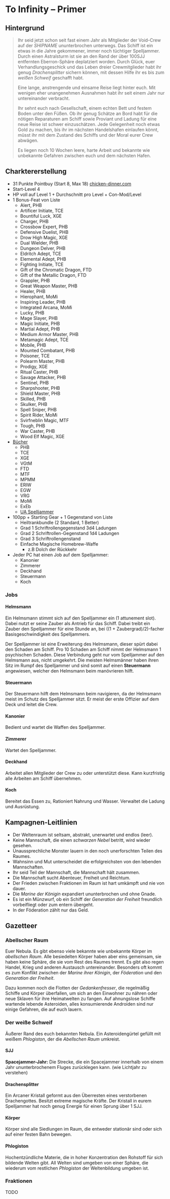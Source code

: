 # To Infinity – Primer

## Hintergrund

> Ihr seid jetzt schon seit fast einem Jahr als Mitglieder der Void-Crew auf der _SHIPNAME_ ununterbrochen unterwegs. Das Schiff ist ein etwas in die Jahre gekommener, immer noch tüchtiger Spelljammer. Durch einen Astralsturm ist sie an den Rand der über 100SJJ entfernten Eberron-Sphäre deplatziert worden. Durch Glück, euer Verhandlungsgeschick und das Leben dreier Crewmitglieder habt ihr genug _Drachensplitter_ sichern können, mit dessen Hilfe ihr es bis zum _weißen Schweif_ geschafft habt.
>
> Eine lange, anstrengende und einsame Reise liegt hinter euch. Mit wenigen eher unangenehmen Ausnahmen habt ihr seit einem Jahr nur untereinander verbracht.
>
> Ihr sehnt euch nach Gesellschaft, einem echten Bett und festem Boden unter den Füßen. Ob ihr genug Schätze an Bord habt für die nötigen Reparaturen am Schiff sowie Proviant und Ladung für eine neue Reise ist schwer einzuschätzen. Jede Gelegenheit noch etwas Gold zu machen, bis ihr im nächsten Handelshafen einlaufen könnt, müsst ihr mit dem Zustand des Schiffs und der Moral eurer Crew abwägen.
>
> Es liegen noch 10 Wochen leere, harte Arbeit und bekannte wie unbekannte Gefahren zwischen euch und dem nächsten Hafen.

## Charktererstellung

- 31 Punkte Pointbuy (Start 8, Max 18) [chicken-dinner.com](chicken-dinner.com)
- Start-Level 4
- HP voll auf Level 1 + Durchschnitt pro Level + Con-Mod/Level
- 1 Bonus-Feat von Liste
  - Alert, PHB
  - Artificer Initiate, TCE
  - Bountiful Luck, XGE
  - Charger, PHB
  - Crossbow Expert, PHB
  - Defensive Duelist, PHB
  - Drow High Magic, XGE
  - Dual Wielder, PHB
  - Dungeon Delver, PHB
  - Eldritch Adept, TCE
  - Elemental Adept, PHB
  - Fighting Initiate, TCE
  - Gift of the Chromatic Dragon, FTD
  - Gift of the Metallic Dragon, FTD
  - Grappler, PHB
  - Great Weapon Master, PHB
  - Healer, PHB
  - Hierophant, MoMi
  - Inspiring Leader, PHB
  - Integrated Arcana, MoMi
  - Lucky, PHB
  - Mage Slayer, PHB
  - Magic Initiate, PHB
  - Martial Adept, PHB
  - Medium Armor Master, PHB
  - Metamagic Adept, TCE
  - Mobile, PHB
  - Mounted Combatant, PHB
  - Poisoner, TCE
  - Polearm Master, PHB
  - Prodigy, XGE
  - Ritual Caster, PHB
  - Savage Attacker, PHB
  - Sentinel, PHB
  - Sharpshooter, PHB
  - Shield Master, PHB
  - Skilled, PHB
  - Skulker, PHB
  - Spell Sniper, PHB
  - Spirit Rider, MoMi
  - Svirfneblin Magic, MTF
  - Tough, PHB
  - War Caster, PHB
  - Wood Elf Magic, XGE
- [Bücher](5e.tools)
  - PHB
  - TCE
  - XGE
  - VGtM
  - FTD
  - MTF
  - MPMM
  - ERlW
  - EGW
  - VRG
  - MoMi
  - ExEb
  - [UA Spelljammer](UA2021_TravelersoftheMultiverse.pdf)
- 100pp + Starting Gear + 1 Gegenstand von Liste
  - Heiltrankbundle (2 Standard, 1 Better)
  - Grad 1 Schriftrollengegenstand 3d4 Ladungen
  - Grad 2 Schriftrollen-Gegenstand 1d4 Ladungen
  - Grad 3 Schriftrollengenstand
  - Einfache Magische Homebrew-Waffe
    - z.B Dolch der Rückkehr
- Jeder PC hat einen Job auf dem Spelljammer:
  - Kanonier
  - Zimmerer
  - Deckhand
  - Steuermann
  - Koch

### Jobs

#### Helmsmann

Ein Helmsmann stimmt sich auf den Spelljammer ein (1 attunement slot). Dabei nutzt er seine Zauber als Antrieb für das Schiff. Dabei treibt ein Zauber den Spelljammer für eine Stunde an, bei ((1 + Zaubergrad)/2)-facher Basisgeschwindigkeit des Spelljammers.

Der Spelljammer ist eine Erweiterung des Helmsmann, dieser spürt dabei den Schaden am Schiff. Pro 10 Schaden am Schiff nimmt der Helmsmann 1 psychischen Schaden. Diese Verbindung geht nur vom Spelljammer auf den Helmsmann aus, nicht umgekehrt. Die meisten Helmsmänner haben ihren Sitz im Rumpf des Spelljammer und sind somit auf einen **Steuermann** angewiesen, welcher den Helmsmann beim manövrieren hilft.

#### Steuermann

Der Steuermann hilft dem Helmsmann beim navigieren, da der Helmsmann meist im Schutz des Spelljammer sitzt. Er meist der erste Offizier auf dem Deck und leitet die Crew.

#### Kanonier

Bedient und wartet die Waffen des Spelljammer.

#### Zimmerer

Wartet den Spelljammer.

#### Deckhand

Arbeitet allen Mitglieder der Crew zu oder unterstützt diese. Kann kurzfristig alle Arbeiten am Schiff übernehmen.

#### Koch

Bereitet das Essen zu, Rationiert Nahrung und Wasser. Verwaltet die Ladung und Ausrüstung.



## Kampagnen-Leitlinien

- Der Weltenraum ist seltsam, abstrakt, unerwartet und endlos (leer).
- Keine Mannschaft, die einen _schwarzen Nebel_ betritt, wird wieder gesehen.
- Unaussprechliche Monster lauern in den noch unerforschten Teilen des Raumes.
- Wahnsinn und Mut unterscheidet die erfolgreichsten von den lebenden Mannschaften.
- Ihr seid Teil der Mannschaft, die Mannschaft hält zusammen.
- Die Mannschaft sucht Abenteuer, Freiheit und Reichtum.
- Der Frieden zwischen Fraktionen im Raum ist hart umkämpft und nie von dauer.
- Die _Marine der Königin_ expandiert ununterbrochen und ohne Gnade.
- Es ist ein Münzwurf, ob ein Schiff der _Generation der Freiheit_ freundlich vorbeifliegt oder zum entern übergeht.
- In der Föderation zählt nur das Geld.

## Gazetteer

### Abellscher Raum

Euer Nebula. Es gibt ebenso viele bekannte wie unbekannte Körper im _abellschen Raum_. Alle besiedelten Körper haben aber eins gemeinsam, sie haben keine Sphäre, die sie vom Rest des Raumes trennt. Es gibt also regen Handel, Krieg und anderen Austausch untereinander. Besonders oft kommt es zum Konflikt zwischen der _Marine ihrer Königin_, der _Föderation_ und den _Generation der Freiheit_.

Dazu kommen noch die Flotten der _Gedankenfresser_, die regelmäßig Schiffe und Körper überfallen, um sich an den Einwohner zu nähren oder neue Sklaven für ihre Heimatwelten zu fangen.
Auf ahnungslose Schiffe wartende lebende Asteroiden, alles konsumierende Androiden sind nur einige Gefahren, die auf euch lauern.

### Der weiße Schweif

Äußerer Rand des euch bekannten Nebula. Ein Asteroidengürtel gefüllt mit weißem _Phlogiston_, der die _Abellschen Raum_ umkreist.

#### SJJ

**Spacejammer-Jahr:** Die Strecke, die ein Spacejammer innerhalb von einem Jahr ununterbrochenem Fluges zurücklegen kann. (wie Lichtjahr zu verstehen)

#### Drachensplitter

Ein Arcaner Kristall geformt aus den Überresten eines verstorbenen Drachengottes. Besitzt extreme magische Kräfte. Der Kristall in eurem Spelljammer hat noch genug Energie für einen Sprung über 1 SJJ.

#### Körper

Körper sind alle Siedlungen im Raum, die entweder stationär sind oder sich auf einer festen Bahn bewegen.

#### Phlogiston

Hochentzündliche Materie, die in hoher Konzentration den Rohstoff für sich bildende Welten gibt.
All Welten sind umgeben von einer Sphäre, die wiederum vom restlichen _Phlogiston_ der Weltenbildung umgeben ist.

### Fraktionen

TODO
